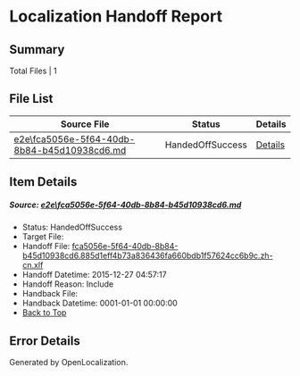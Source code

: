 # <a name='report-top'></a> Localization Handoff Report

## Summary
 Total Files | 1

## File List
 Source File | Status | Details 
 ----------- | ------ | ------- 
 [e2e\fca5056e-5f64-40db-8b84-b45d10938cd6.md](https://github.com/OpenLocalizationTest/oltest/blob/987e62a299262a148cf86465e9ded1d9a477cc40/e2e/fca5056e-5f64-40db-8b84-b45d10938cd6.md) | HandedOffSuccess | [Details](#80952675ed83e726a9299c1e8f5ef1fc7d8088254)

## Item Details
##### <a name='80952675ed83e726a9299c1e8f5ef1fc7d8088254'></a> Source: [e2e\fca5056e-5f64-40db-8b84-b45d10938cd6.md](https://github.com/OpenLocalizationTest/oltest/blob/987e62a299262a148cf86465e9ded1d9a477cc40/e2e/fca5056e-5f64-40db-8b84-b45d10938cd6.md)
* Status: HandedOffSuccess
* Target File: 
* Handoff File: [fca5056e-5f64-40db-8b84-b45d10938cd6.885d1eff4b73a836436fa660bdb1f57624cc6b9c.zh-cn.xlf](https://github.com/OpenLocalizationTestOrg/olhandoff/blob/55b1302cdc3c5c4ec87100fa7f9f7d0d3f966b96/ol-handoff/OpenLocalizationTestOrg/oltest.zh-cn/qimu/fca5056e-5f64-40db-8b84-b45d10938cd6.885d1eff4b73a836436fa660bdb1f57624cc6b9c.zh-cn.xlf)
* Handoff Datetime: 2015-12-27 04:57:17
* Handoff Reason: Include
* Handback File: 
* Handback Datetime: 0001-01-01 00:00:00
* [Back to Top](#report-top)


## Error Details

Generated by OpenLocalization.

